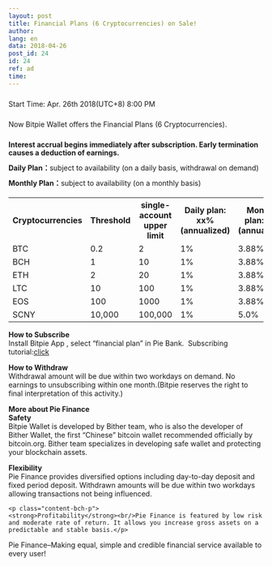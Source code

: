 ```yaml
---
layout: post
title: Financial Plans (6 Cryptocurrencies) on Sale!
author: 
lang: en
data: 2018-04-26
post_id: 24
id: 24
ref: ad
time: 
---
```


<div class="content-bch div-post-content" >
<p style="text-align:left !important;line-height:16px;padding-top:10">Start Time: Apr. 26th 2018(UTC+8) 8:00 PM</p>

<p style="text-align:left;line-height:16px;padding-top:10">Now Bitpie Wallet offers the Financial Plans (6 Cryptocurrencies).</p>

<p style="text-align:left;line-height:16px;padding-top:10"><strong>Interest accrual begins immediately after subscription. Early termination causes a deduction of earnings.
</strong></p>
<p style="text-align:left;line-height:16px;padding-top:0"><strong>Daily Plan：</strong>subject to availability (on a daily basis, withdrawal on demand)</p>
<p style="text-align:left;line-height:16px;padding-top:0"><strong>Monthly Plan：</strong>subject to availability (on a monthly basis)</p>

<table style="margin-top:20px;" class="bch-post" >
<tr><th>Cryptocurrencies</th><th>Threshold</th><th>single-account upper limit
</th><th>Daily plan: xx%(annualized)
</th><th>Monthly plan:xx%(annualized)</th></tr>
<tr><td>BTC</td><td>0.2</td><td>2</td><td>1%</td><td>3.88%</td></tr>
<tr><td>BCH</td><td>1</td><td>10</td><td>1%</td><td>3.88%</td></tr>
<tr><td>ETH</td><td>2</td><td>20</td><td>1%</td><td>3.88%</td></tr>
<tr><td>LTC</td><td>10</td><td>100</td><td>1%</td><td>3.88%</td></tr>
<tr><td>EOS</td><td>100</td><td>1000</td><td>1%</td><td>3.88%</td></tr>
<tr><td>SCNY</td><td>10,000</td><td>100,000</td><td>1%</td><td>5.0%</td></tr>



</table>


<p class="content-bch-p">
<strong >How to Subscribe</strong><br/>
	Install Bitpie App , select “financial plan” in Pie Bank. 
Subscribing tutorial:<a href="http://docs.bitpie.com/en/latest/financialPlan/index.html" target="_blank">click</a></p>
    

<p class="content-bch-p">
	<strong>How to Withdraw</strong><br/>Withdrawal amount will be due within two workdays on demand.
No earnings to unsubscribing within one month.(Bitpie reserves the right to final interpretation of this activity.)</p>


<p class="content-bch-p">
	<strong>More about Pie Finance</strong><br/>
	<strong>Safety</strong><br/>Bitpie Wallet is developed by Bither team, who is also the developer of Bither Wallet, the first “Chinese” bitcoin wallet recommended officially by bitcoin.org. Bither team specializes in developing safe wallet and protecting your blockchain assets.</p>


<p class="content-bch-p">
	<strong>Flexibility</strong><br/>Pie Finance provides diversified options including day-to-day deposit and fixed period deposit. Withdrawn amounts will be due within two workdays allowing transactions not being influenced.</p>



	<p class="content-bch-p">
	<strong>Profitability</strong><br/>Pie Finance is featured by low risk and moderate rate of return. It allows you increase gross assets on a predictable and stable basis.</p>





<p class="content-bch-p">Pie Finance–Making equal, simple and credible financial service available to every user!
</p>
</div>
